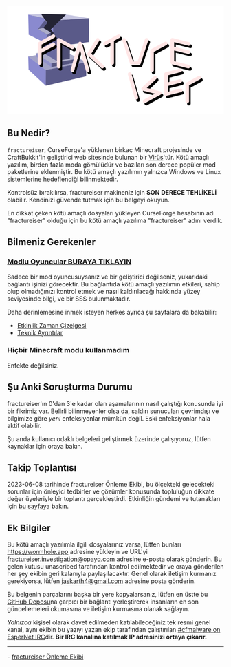 <p align="center">
    <img src="docs/media/logo.svg" alt="Logo">
</p>

## Bu Nedir?
`fractureiser`, CurseForge'a yüklenen birkaç Minecraft projesinde ve CraftBukkit'in geliştirici web sitesinde bulunan bir [Virüs](https://en.wikipedia.org/wiki/Computer_virus)'tür. Kötü amaçlı yazılım, birden fazla moda gömülüdür ve bazıları son derece popüler mod paketlerine eklenmiştir. Bu kötü amaçlı yazılımın yalnızca Windows ve Linux sistemlerine hedeflendiği bilinmektedir.

Kontrolsüz bırakılırsa, fractureiser makineniz için **SON DERECE TEHLİKELİ** olabilir. Kendinizi güvende tutmak için bu belgeyi okuyun.

En dikkat çeken kötü amaçlı dosyaları yükleyen CurseForge hesabının adı "fractureiser" olduğu için bu kötü amaçlı yazılıma "fractureiser" adını verdik.

## Bilmeniz Gerekenler

### [Modlu Oyuncular BURAYA TIKLAYIN](docs/users.md)

Sadece bir mod oyuncusuysanız ve bir geliştirici değilseniz, yukarıdaki bağlantı işinizi görecektir. Bu bağlantıda kötü amaçlı yazılımın etkileri, sahip olup olmadığınızı kontrol etmek ve nasıl kaldırılacağı hakkında yüzey seviyesinde bilgi, ve bir SSS bulunmaktadır.

Daha derinlemesine inmek isteyen herkes ayrıca şu sayfalara da bakabilir:
* [Etkinlik Zaman Çizelgesi](docs/timeline.md)
* [Teknik Ayrıntılar](docs/tech.md)

### Hiçbir Minecraft modu kullanmadım

Enfekte değilsiniz.

## Şu Anki Soruşturma Durumu
fractureiser'ın 0'dan 3'e kadar olan aşamalarının nasıl çalıştığı konusunda iyi bir fikrimiz var. Belirli bilinmeyenler olsa da, saldırı sunucuları çevrimdışı ve bilgimize göre *yeni* enfeksiyonlar mümkün değil. Eski enfeksiyonlar hala aktif olabilir.

Şu anda kullanıcı odaklı belgeleri geliştirmek üzerinde çalışıyoruz, lütfen kaynaklar için oraya bakın.

## Takip Toplantısı
2023-06-08 tarihinde fractureiser Önleme Ekibi, bu ölçekteki gelecekteki sorunlar için önleyici tedbirler ve çözümler konusunda topluluğun dikkate değer üyeleriyle bir toplantı gerçekleştirdi.
Etkinliğin gündemi ve tutanakları için [bu sayfaya](https://github.com/fractureiser-investigation/fractureiser/blob/main/docs/2023-06-08-meeting.md) bakın.

## Ek Bilgiler

Bu kötü amaçlı yazılımla ilgili dosyalarınız varsa, lütfen bunları https://wormhole.app adresine yükleyin ve URL'yi fractureiser.investigation@opayq.com adresine e-posta olarak gönderin. Bu gelen kutusu unascribed tarafından kontrol edilmektedir ve oraya gönderilen her şey ekibin geri kalanıyla paylaşılacaktır. Genel olarak iletişim kurmanız gerekiyorsa, lütfen jaskarth4@gmail.com adresine posta gönderin.

Bu belgenin parçalarını başka bir yere kopyalarsanız, lütfen en üstte bu [GitHub Deposu](https://github.com/fractureiser-investigation/fractureiser)na çarpıcı bir bağlantı yerleştirerek insanların en son güncellemeleri okumasına ve iletişim kurmasına olanak sağlayın.

*Yalnızca* kişisel olarak davet edilmeden katılabileceğiniz tek resmi genel kanal, aynı ekibin bu yazıyı yazan ekip tarafından çalıştırılan [#cfmalware on EsperNet IRC](https://webchat.esper.net/?channels=cfmalware)dir.
**Bir IRC kanalına katılmak IP adresinizi ortaya çıkarır.**

---

\- [fractureiser Önleme Ekibi](docs/credits.md)
